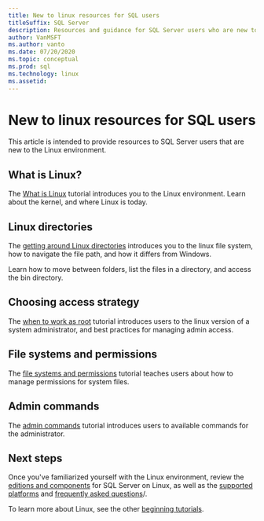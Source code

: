 ```yaml
---
title: New to linux resources for SQL users
titleSuffix: SQL Server
description: Resources and guidance for SQL Server users who are new to Linux. 
author: VanMSFT 
ms.author: vanto
ms.date: 07/20/2020
ms.topic: conceptual
ms.prod: sql  
ms.technology: linux
ms.assetid:
---
```

# New to linux resources for SQL users

This article is intended to provide resources to SQL Server users that are new to the Linux environment. 

## What is Linux?

The [What is Linux](https://www.linux.org/threads/what-is-linux.4106/) tutorial introduces you to the Linux environment. Learn about the kernel, and where Linux is today. 


## Linux directories

The [getting around Linux directories](https://www.linux.org/threads/getting-around-in-linux-directories.4120/) introduces you to the linux file system, how to navigate the file path, and how it differs from Windows. 

Learn how to move between folders, list the files in a directory, and access the bin directory. 

## Choosing access strategy 

The [when to work as root](https://www.linux.org/threads/when-to-work-as-root-when-to-work-as-a-system-user.4136/) tutorial introduces users to the linux version of a system administrator, and best practices for managing admin access. 

## File systems and permissions

The [file systems and permissions](https://www.linux.org/threads/linux-file-systems.4123/) tutorial teaches users about how to manage permissions for system files. 

## Admin commands

The [admin commands](https://www.linux.org/threads/commands-for-system-administration.4126/) tutorial introduces users to available commands for the administrator. 

## Next steps

Once you've familiarized yourself with the Linux environment, review the [editions and components](sql-server-linux-editions-and-components-2019.md) for SQL Server on Linux, as well as the [supported platforms](sql-server-linux-release-notes-2019.md)  and [frequently asked questions](sql-server-linux-faq.md)/. 

To learn more about Linux, see the other [beginning tutorials](https://www.linux.org/forums/linux-beginner-tutorials.123/).
